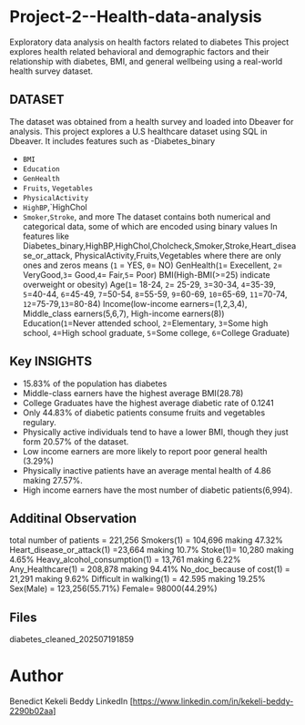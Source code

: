 # Project-2--Health-data-analysis
Exploratory data analysis on health factors related to diabetes 
This project explores health related  behavioral and demographic factors  and their relationship
with diabetes, BMI, and general wellbeing using a real-world health survey dataset.

## DATASET
The dataset was obtained from a health survey and loaded into Dbeaver for analysis. This project explores a U.S 
healthcare dataset using SQL in Dbeaver.
It includes features such as 
-Diabetes_binary
- `BMI`
- `Education`
- `GenHealth`
- `Fruits`, `Vegetables`
- `PhysicalActivity`
- `HighBP`,`HighChol
- `Smoker`,`Stroke`, and more
  The dataset contains both numerical and categorical data, some of which are encoded using binary values
  In features like Diabetes_binary,HighBP,HighChol,Cholcheck,Smoker,Stroke,Heart_disease_or_attack,
  PhysicalActivity,Fruits,Vegetables where there are only ones and zeros means (`1` = YES, `0`= NO)
  GenHealth(`1`= Execellent, `2`= VeryGood,`3`= Good,`4`= Fair,`5`= Poor)
  BMI(High-BMI(>=25) indicate overweight or obesity)
  Age(`1`= 18-24, `2`= 25-29, `3`=30-34, `4`=35-39, `5`=40-44, `6`=45-49, `7`=50-54, `8`=55-59, `9`=60-69, `10`=65-69, `11`=70-74, `12`=75-79,`13`=80-84)
  Income(low-income earners=(1,2,3,4), Middle_class earners(5,6,7), High-income earners(8))
  Education(`1`=Never attended school, `2`=Elementary, `3`=Some high school, `4`=High school graduate, `5`=Some college, `6`=College Graduate)

 ## Key INSIGHTS
 - 15.83% of the population has diabetes
 - Middle-class earners have the highest average BMI(28.78)
 - College Graduates have the highest average diabetic rate of 0.1241
 - Only 44.83% of diabetic patients consume fruits and vegetables regulary.
 - Physically active individuals tend to have a lower BMI, though they just form 20.57% of the dataset.
 - Low income earners are more likely to report poor general health (3.29%)
 - Physically inactive patients have an average mental health of 4.86 making 27.57%.
 - High income earners have the most number of diabetic patients(6,994).
    
  ## Additinal Observation
  total number of patients = 221,256
  Smokers(1) = 104,696 making 47.32%
  Heart_disease_or_attack(1) =23,664 making 10.7%
  Stoke(1)= 10,280 making 4.65%
  Heavy_alcohol_consumption(1) = 13,761 making 6.22%
  Any_Healthcare(1) = 208,878 making 94.41%
  No_doc_because of cost(1) = 21,291 making 9.62%
  Difficult in walking(1) = 42.595 making 19.25%
  Sex(Male) = 123,256(55.71%) Female= 98000(44.29%)

  ## Files
  diabetes_cleaned_202507191859

  # Author
  Benedict Kekeli Beddy
  LinkedIn [https://www.linkedin.com/in/kekeli-beddy-2290b02aa]
  
  
  
